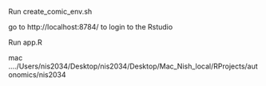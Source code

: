 Run create_comic_env.sh

go to http://localhost:8784/ to login to the Rstudio

Run app.R


mac ..../Users/nis2034/Desktop/nis2034/Desktop/Mac_Nish_local/RProjects/autonomics/nis2034
